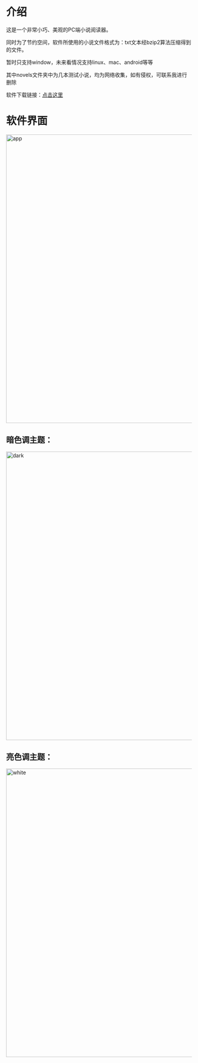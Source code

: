 # 介绍

这是一个非常小巧、美观的PC端小说阅读器。

同时为了节约空间，软件所使用的小说文件格式为：txt文本经bzip2算法压缩得到的文件。

暂时只支持window，未来看情况支持linux、mac、android等等

其中novels文件夹中为几本测试小说，均为网络收集，如有侵权，可联系我进行删除

软件下载链接：[点击这里](https://github.com/ys928/XunYou/releases/tag/1.0)

# 软件界面

<img width="780" alt="app" src="https://github.com/ys928/XunYou/assets/80371119/559e33a9-5d44-4999-8ef6-1602fb98d672">

## 暗色调主题：

<img width="780" alt="dark" src="https://github.com/ys928/XunYou/assets/80371119/d9f2d4f2-7561-4646-85dd-1ec05088fff6">

## 亮色调主题：

<img width="780" alt="white" src="https://github.com/ys928/XunYou/assets/80371119/ad34b952-229f-4fb9-85fa-514277035e4e">
